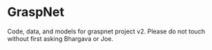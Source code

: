 # GraspNet

Code, data, and models for graspnet project v2. Please do not touch without
first asking Bhargava or Joe.
